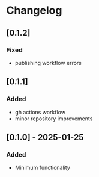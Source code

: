 # Changelog

## [0.1.2]

### Fixed

- publishing workflow errors

## [0.1.1]

### Added

- gh actions workflow
- minor repository improvements

## [0.1.0] - 2025-01-25

### Added

- Minimum functionality
